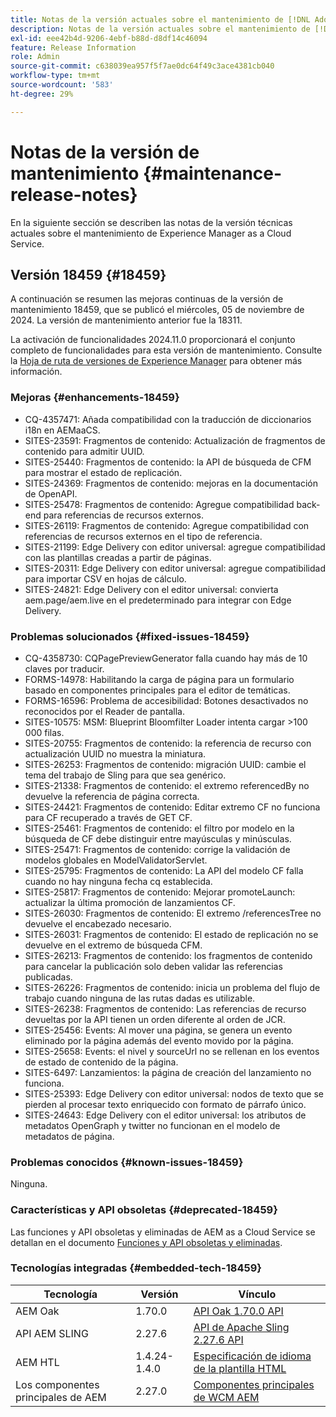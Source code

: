```yaml
---
title: Notas de la versión actuales sobre el mantenimiento de [!DNL Adobe Experience Manager] as a Cloud Service.
description: Notas de la versión actuales sobre el mantenimiento de [!DNL Adobe Experience Manager] as a Cloud Service.
exl-id: eee42b4d-9206-4ebf-b88d-d8df14c46094
feature: Release Information
role: Admin
source-git-commit: c638039ea957f5f7ae0dc64f49c3ace4381cb040
workflow-type: tm+mt
source-wordcount: '583'
ht-degree: 29%

---
```



# Notas de la versión de mantenimiento {#maintenance-release-notes}

En la siguiente sección se describen las notas de la versión técnicas actuales sobre el mantenimiento de Experience Manager as a Cloud Service.

## Versión 18459 {#18459}

A continuación se resumen las mejoras continuas de la versión de mantenimiento 18459, que se publicó el miércoles, 05 de noviembre de 2024. La versión de mantenimiento anterior fue la 18311.

La activación de funcionalidades 2024.11.0 proporcionará el conjunto completo de funcionalidades para esta versión de mantenimiento. Consulte la [Hoja de ruta de versiones de Experience Manager](https://experienceleague.adobe.com/es/docs/experience-manager-release-information/aem-release-updates/update-releases-roadmap) para obtener más información.

### Mejoras {#enhancements-18459}

* CQ-4357471: Añada compatibilidad con la traducción de diccionarios i18n en AEMaaCS.
* SITES-23591: Fragmentos de contenido: Actualización de fragmentos de contenido para admitir UUID.
* SITES-25440: Fragmentos de contenido: la API de búsqueda de CFM para mostrar el estado de replicación.
* SITES-24369: Fragmentos de contenido: mejoras en la documentación de OpenAPI.
* SITES-25478: Fragmentos de contenido: Agregue compatibilidad back-end para referencias de recursos externos.
* SITES-26119: Fragmentos de contenido: Agregue compatibilidad con referencias de recursos externos en el tipo de referencia.
* SITES-21199: Edge Delivery con editor universal: agregue compatibilidad con las plantillas creadas a partir de páginas.
* SITES-20311: Edge Delivery con editor universal: agregue compatibilidad para importar CSV en hojas de cálculo.
* SITES-24821: Edge Delivery con el editor universal: convierta aem.page/aem.live en el predeterminado para integrar con Edge Delivery.

### Problemas solucionados {#fixed-issues-18459}

* CQ-4358730: CQPagePreviewGenerator falla cuando hay más de 10 claves por traducir.
* FORMS-14978: Habilitando la carga de página para un formulario basado en componentes principales para el editor de temáticas.
* FORMS-16596: Problema de accesibilidad: Botones desactivados no reconocidos por el Reader de pantalla.
* SITES-10575: MSM: Blueprint Bloomfilter Loader intenta cargar >100 000 filas.
* SITES-20755: Fragmentos de contenido: la referencia de recurso con actualización UUID no muestra la miniatura.
* SITES-26253: Fragmentos de contenido: migración UUID: cambie el tema del trabajo de Sling para que sea genérico.
* SITES-21338: Fragmentos de contenido: el extremo referencedBy no devuelve la referencia de página correcta.
* SITES-24421: Fragmentos de contenido: Editar extremo CF no funciona para CF recuperado a través de GET CF.
* SITES-25461: Fragmentos de contenido: el filtro por modelo en la búsqueda de CF debe distinguir entre mayúsculas y minúsculas.
* SITES-25471: Fragmentos de contenido: corrige la validación de modelos globales en ModelValidatorServlet.
* SITES-25795: Fragmentos de contenido: La API del modelo CF falla cuando no hay ninguna fecha cq establecida.
* SITES-25817: Fragmentos de contenido: Mejorar promoteLaunch: actualizar la última promoción de lanzamientos CF.
* SITES-26030: Fragmentos de contenido: El extremo /referencesTree no devuelve el encabezado necesario.
* SITES-26031: Fragmentos de contenido: El estado de replicación no se devuelve en el extremo de búsqueda CFM.
* SITES-26213: Fragmentos de contenido: los fragmentos de contenido para cancelar la publicación solo deben validar las referencias publicadas.
* SITES-26226: Fragmentos de contenido: inicia un problema del flujo de trabajo cuando ninguna de las rutas dadas es utilizable.
* SITES-26238: Fragmentos de contenido: Las referencias de recurso devueltas por la API tienen un orden diferente al orden de JCR.
* SITES-25456: Events: Al mover una página, se genera un evento eliminado por la página además del evento movido por la página.
* SITES-25658: Events: el nivel y sourceUrl no se rellenan en los eventos de estado de contenido de la página.
* SITES-6497: Lanzamientos: la página de creación del lanzamiento no funciona.
* SITES-25393: Edge Delivery con editor universal: nodos de texto que se pierden al procesar texto enriquecido con formato de párrafo único.
* SITES-24643: Edge Delivery con el editor universal: los atributos de metadatos OpenGraph y twitter no funcionan en el modelo de metadatos de página.

### Problemas conocidos {#known-issues-18459}

Ninguna.

### Características y API obsoletas {#deprecated-18459}

Las funciones y API obsoletas y eliminadas de AEM as a Cloud Service se detallan en el documento [Funciones y API obsoletas y eliminadas](/help/release-notes/deprecated-removed-features.md).

### Tecnologías integradas {#embedded-tech-18459}

| Tecnología | Versión | Vínculo |
|---|---|---|
| AEM Oak | 1.70.0 | [API Oak 1.70.0 API](https://www.javadoc.io/doc/org.apache.jackrabbit/oak-api/1.70.0/index.html) |
| API AEM SLING | 2.27.6 | [API de Apache Sling 2.27.6 API](https://www.javadoc.io/doc/org.apache.sling/org.apache.sling.api/latest/index.html) |
| AEM HTL | 1.4.24-1.4.0 | [Especificación de idioma de la plantilla HTML](https://github.com/adobe/htl-spec) |
| Los componentes principales de AEM | 2.27.0 | [Componentes principales de WCM AEM](https://github.com/adobe/aem-core-wcm-components) |
